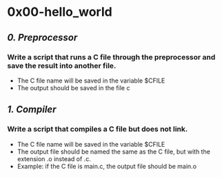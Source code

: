 # __0x00-hello_world__
## _0. Preprocessor_
### Write a script that runs a C file through the preprocessor and save the result into another file.
* The C file name will be saved in the variable $CFILE
* The output should be saved in the file c
## 

## _1. Compiler_
### Write a script that compiles a C file but does not link.
* The C file name will be saved in the variable $CFILE
* The output file should be named the same as the C file, but with the extension .o instead of .c.
* Example: if the C file is main.c, the output file should be main.o

